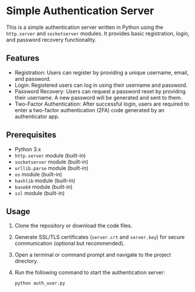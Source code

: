 # Simple Authentication Server

This is a simple authentication server written in Python using the `http.server` and `socketserver` modules. It provides basic registration, login, and password recovery functionality.

## Features

- Registration: Users can register by providing a unique username, email, and password.
- Login: Registered users can log in using their username and password.
- Password Recovery: Users can request a password reset by providing their username. A new password will be generated and sent to them.
- Two-Factor Authentication: After successful login, users are required to enter a two-factor authentication (2FA) code generated by an authenticator app.

## Prerequisites

- Python 3.x
- `http.server` module (built-in)
- `socketserver` module (built-in)
- `urllib.parse` module (built-in)
- `os` module (built-in)
- `hashlib` module (built-in)
- `base64` module (built-in)
- `ssl` module (built-in)

## Usage

1. Clone the repository or download the code files.
2. Generate SSL/TLS certificates (`server.crt` and `server.key`) for secure communication (optional but recommended).
3. Open a terminal or command prompt and navigate to the project directory.
4. Run the following command to start the authentication server:

   ```shell
   python auth_user.py
